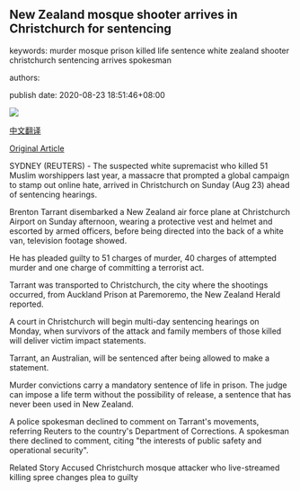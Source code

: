 ## New Zealand mosque shooter arrives in Christchurch for sentencing

keywords: murder mosque prison killed life sentence white zealand shooter christchurch sentencing arrives spokesman

authors: 

publish date: 2020-08-23 18:51:46+08:00

![](https://www.straitstimes.com/sites/default/files/styles/x_large/public/articles/2020/08/23/yq-brentont-23082024.jpg?itok=GtpMfGmc)

[中文翻译](New%20Zealand%20mosque%20shooter%20arrives%20in%20Christchurch%20for%20sentencing_zh.md)

[Original Article](https://www.straitstimes.com/asia/australianz/new-zealand-mosque-shooter-arrives-in-christchurch-for-sentencing)

SYDNEY (REUTERS) - The suspected white supremacist who killed 51 Muslim worshippers last year, a massacre that prompted a global campaign to stamp out online hate, arrived in Christchurch on Sunday (Aug 23) ahead of sentencing hearings.

Brenton Tarrant disembarked a New Zealand air force plane at Christchurch Airport on Sunday afternoon, wearing a protective vest and helmet and escorted by armed officers, before being directed into the back of a white van, television footage showed.

He has pleaded guilty to 51 charges of murder, 40 charges of attempted murder and one charge of committing a terrorist act.

Tarrant was transported to Christchurch, the city where the shootings occurred, from Auckland Prison at Paremoremo, the New Zealand Herald reported.

A court in Christchurch will begin multi-day sentencing hearings on Monday, when survivors of the attack and family members of those killed will deliver victim impact statements.

Tarrant, an Australian, will be sentenced after being allowed to make a statement.

Murder convictions carry a mandatory sentence of life in prison. The judge can impose a life term without the possibility of release, a sentence that has never been used in New Zealand.

A police spokesman declined to comment on Tarrant's movements, referring Reuters to the country's Department of Corrections. A spokesman there declined to comment, citing "the interests of public safety and operational security".

Related Story Accused Christchurch mosque attacker who live-streamed killing spree changes plea to guilty